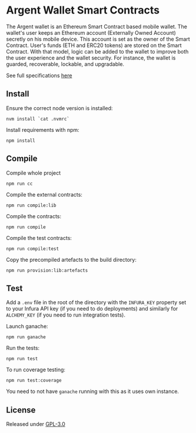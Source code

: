# Argent Wallet Smart Contracts
The Argent wallet is an Ethereum Smart Contract based mobile wallet. The wallet's user keeps an Ethereum account (Externally Owned Account) secretly on his mobile device. This account is set as the owner of the Smart Contract. User's funds (ETH and ERC20 tokens) are stored on the Smart Contract. With that model, logic can be added to the wallet to improve both the user experience and the wallet security. For instance, the wallet is guarded, recoverable, lockable, and upgradable.

See full specifications [here](specifications/specifications.pdf)
## Install
Ensure the correct node version is installed:
```
nvm install `cat .nvmrc`
```

Install requirements with npm:
```
npm install
```

## Compile

Compile whole project
```
npm run cc
```

Compile the external contracts:
```
npm run compile:lib
```

Compile the contracts:
```
npm run compile
```

Compile the test contracts:
```
npm run compile:test
```

Copy the precompiled artefacts to the build directory:
```
npm run provision:lib:artefacts
```


## Test

Add a `.env` file in the root of the directory with the `INFURA_KEY` property set to your Infura API key (if you need to do deployments) and similarly for `ALCHEMY_KEY` (if you need to run integration tests).

Launch ganache:
```
npm run ganache
```

Run the tests:
```
npm run test
```

To run coverage testing:
```
npm run test:coverage
```
You need to not have `ganache` running with this as it uses own instance. 

## License

Released under [GPL-3.0](LICENSE)
